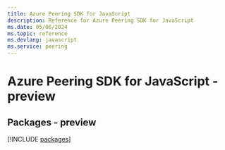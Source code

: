 ```yaml
---
title: Azure Peering SDK for JavaScript
description: Reference for Azure Peering SDK for JavaScript
ms.date: 05/06/2024
ms.topic: reference
ms.devlang: javascript
ms.service: peering
---
```

# Azure Peering SDK for JavaScript - preview
## Packages - preview
[!INCLUDE [packages](peering-index.md)]